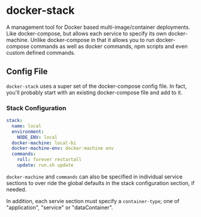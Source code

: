 # docker-stack

A management tool for Docker based multi-image/container deployments.  Like docker-compose, but
allows each service to specify its own docker-machine.  Unlike docker-compose in that it allows you
to run docker-compose commands as well as docker commands, npm scripts and even custom defined
commands.

## Config File

`docker-stack` uses a super set of the docker-compose config file.  In fact, you'll probably start
with an existing docker-compose file and add to it.

### Stack Configuration

```yaml
stack:
  name: local
  environment:
    NODE_ENV: local
  docker-machine: local-bi
  docker-machine-env: docker-machine env
  commands:
    roll: forever restartall
    update: run.sh update
```

`docker-machine` and `commands` can also be specified in individual service sections to over ride the
global defaults in the stack configuration section, if needed.

In addition, each servie section must specify a `container-type`; one of "application", "service" or
"dataContainer".

